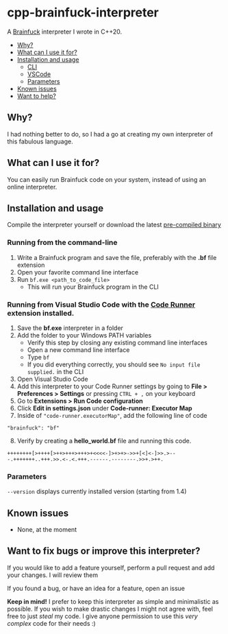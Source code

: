 # cpp-brainfuck-interpreter
A [Brainfuck](https://esolangs.org/wiki/Brainfuck) interpreter I wrote in C++20.

* [Why?](#why)
* [What can I use it for?](#what-can-i-use-it-for)
* [Installation and usage](#installation-and-usage)
  * [CLI](#running-from-the-command-line)
  * [VSCode](#running-from-visual-studio-code-with-the-code-runner-extension-installed)
  * [Parameters](#parameters)
* [Known issues](#known-issues)
* [Want to help?](#want-to-fix-bugs-or-improve-this-interpreter)

## Why?
I had nothing better to do, so I had a go at creating my own interpreter of this fabulous language.


## What can I use it for?
You can easily run Brainfuck code on your system, instead of using an online interpreter.


## Installation and usage

Compile the interpreter yourself or download the latest [pre-compiled binary](https://github.com/stumburs/cpp-brainfuck-interpreter/releases/latest)

### Running from the command-line
1. Write a Brainfuck program and save the file, preferably with the **.bf** file extension
2. Open your favorite command line interface
3. Run `bf.exe <path_to_code_file>`
    - This will run your Brainfuck program in the CLI

### Running from Visual Studio Code with the [Code Runner](https://marketplace.visualstudio.com/items?itemName=formulahendry.code-runner) extension installed.
1. Save the **bf.exe** interpreter in a folder
2. Add the folder to your Windows PATH variables
    - Verify this step by closing any existing command line interfaces
    - Open a new command line interface
    - Type `bf`
    - If you did everything correctly, you should see `No input file supplied.` in the CLI
3. Open Visual Studio Code
4. Add this interpreter to your Code Runner settings by going to **File > Preferences > Settings** or pressing `CTRL + ,` on your keyboard
5. Go to **Extensions > Run Code configuration**
6. Click **Edit in settings.json** under **Code-runner: Executor Map**
7. Inside of `"code-runner.executorMap"`, add the following line of code
```
"brainfuck": "bf"
```
8. Verify by creating a **hello_world.bf** file and running this code.
```
++++++++[>++++[>++>+++>+++>+<<<<-]>+>+>->>+[<]<-]>>.>---.+++++++..+++.>>.<-.<.+++.------.--------.>>+.>++.
```

### Parameters
`--version` displays currently installed version (starting from 1.4)

## Known issues
- None, at the moment


## Want to fix bugs or improve this interpreter?
If you would like to add a feature yourself, perform a pull request and add your changes. I will review them

If you found a bug, or have an idea for a feature, open an issue

**Keep in mind!** I prefer to keep this interpreter as simple and minimalistic as possible. If you wish to make drastic changes I might not agree with, feel free to just *steal* my code. I give anyone permission to use this *very complex* code for their needs :)
